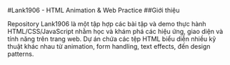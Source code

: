#Lank1906 - HTML Animation & Web Practice
##Giới thiệu

Repository Lank1906 là một tập hợp các bài tập và demo thực hành HTML/CSS/JavaScript nhằm học và khám phá các hiệu ứng, giao diện và tính năng trên trang web. Dự án chứa các tệp HTML biểu diễn nhiều kỹ thuật khác nhau từ animation, form handling, text effects, đến design patterns.
